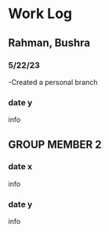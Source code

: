# Work Log

## Rahman, Bushra

### 5/22/23

-Created a personal branch

### date y

info


## GROUP MEMBER 2

### date x

info

### date y

info
